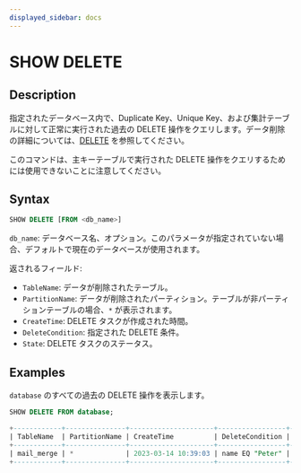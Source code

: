 ```yaml
---
displayed_sidebar: docs
---
```


# SHOW DELETE

## Description

指定されたデータベース内で、Duplicate Key、Unique Key、および集計テーブルに対して正常に実行された過去の DELETE 操作をクエリします。データ削除の詳細については、[DELETE](DELETE.md) を参照してください。

このコマンドは、主キーテーブルで実行された DELETE 操作をクエリするためには使用できないことに注意してください。

## Syntax

```sql
SHOW DELETE [FROM <db_name>]
```

`db_name`: データベース名、オプション。このパラメータが指定されていない場合、デフォルトで現在のデータベースが使用されます。

返されるフィールド:

- `TableName`: データが削除されたテーブル。
- `PartitionName`: データが削除されたパーティション。テーブルが非パーティションテーブルの場合、`*` が表示されます。
- `CreateTime`: DELETE タスクが作成された時間。
- `DeleteCondition`: 指定された DELETE 条件。
- `State`: DELETE タスクのステータス。

## Examples

`database` のすべての過去の DELETE 操作を表示します。

```sql
SHOW DELETE FROM database;

+------------+---------------+---------------------+-----------------+----------+
| TableName  | PartitionName | CreateTime          | DeleteCondition | State    |
+------------+---------------+---------------------+-----------------+----------+
| mail_merge | *             | 2023-03-14 10:39:03 | name EQ "Peter" | FINISHED |
+------------+---------------+---------------------+-----------------+----------+
```